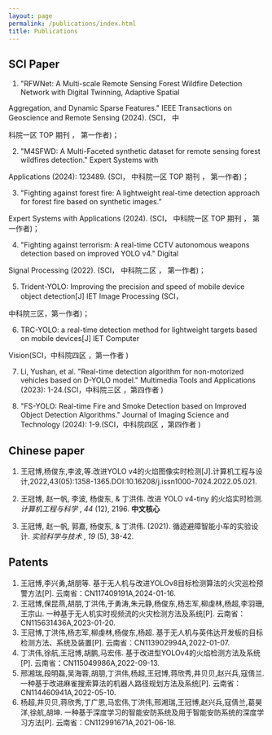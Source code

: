 ```yaml
---
layout: page
permalink: /publications/index.html
title: Publications
---
```

## SCI Paper

1. "RFWNet: A Multi-scale Remote Sensing Forest Wildfire Detection Network with Digital Twinning, Adaptive Spatial

Aggregation, and Dynamic Sparse Features." IEEE Transactions on Geoscience and Remote Sensing (2024). (SCI， 中

科院一区 TOP 期刊 ， 第一作者)；

2. "M4SFWD: A Multi-Faceted synthetic dataset for remote sensing forest wildfires detection." Expert Systems with

Applications (2024): 123489. (SCI， 中科院一区 TOP 期刊 ， 第一作者)；

3. "Fighting against forest fire: A lightweight real-time detection approach for forest fire based on synthetic images.”

Expert Systems with Applications (2024). (SCI， 中科院一区 TOP 期刊 ， 第一作者)；

4. "Fighting against terrorism: A real-time CCTV autonomous weapons detection based on improved YOLO v4." Digital

Signal Processing (2022). (SCI， 中科院二区 ， 第一作者)；

5. Trident-YOLO: Improving the precision and speed of mobile device object detection[J] IET Image Processing (SCI，

中科院三区，第一作者)；

6. TRC-YOLO: a real-time detection method for lightweight targets based on mobile devices[J] IET Computer

Vision(SCI，中科院四区 ，第一作者 )

7. Li, Yushan, et al. "Real-time detection algorithm for non-motorized vehicles based on D-YOLO model." Multimedia Tools and Applications (2023): 1-24.(SCI，中科院三区 ，第四作者 )

8. "FS-YOLO: Real-time Fire and Smoke Detection based on Improved Object Detection Algorithms." Journal of Imaging Science and Technology (2024): 1-9.(SCI，中科院四区 ，第四作者 )


## Chinese paper

1. 王冠博,杨俊东,李波,等.改进YOLO v4的火焰图像实时检测[J].计算机工程与设计,2022,43(05):1358-1365.DOI:10.16208/j.issn1000-7024.2022.05.021.

2. 王冠博, 赵一帆, 李波, 杨俊东, & 丁洪伟. 改进 YOLO v4-tiny 的火焰实时检测.  *计算机工程与科学* ,  *44* (12), 2196.  **中文核心**

1. 王冠博, 赵一帆, 郭嘉, 杨俊东, & 丁洪伟. (2021). 循迹避障智能小车的实验设计.  *实验科学与技术* ,  *19* (5), 38-42.

## Patents

1. 王冠博,李兴勇,胡朋等. 基于无人机与改进YOLOv8目标检测算法的火灾巡检预警方法[P]. 云南省：CN117409191A,2024-01-16.
2. 王冠博,保昆燕,胡朋,丁洪伟,于勇涛,朱元静,杨俊东,杨志军,柳虔林,杨超,李羽珊,王宗山. 一种基于无人机实时视频流的火灾检测方法及系统[P]. 云南省：CN115631436A,2023-01-20.
3. 王冠博,丁洪伟,杨志军,柳虔林,杨俊东,杨超. 基于无人机与英伟达开发板的目标检测方法、系统及装置[P]. 云南省：CN113902994A,2022-01-07.
4. 丁洪伟,徐航,王冠博,胡鹏,马宏伟. 基于改进型YOLOv4的火焰检测方法及系统[P]. 云南省：CN115049986A,2022-09-13.
5. 邢湘瑞,段明磊,吴海蓉,胡朋,丁洪伟,杨超,王冠博,蒋欣秀,井贝贝,赵兴兵,寇倩兰. 一种基于改进麻雀搜索算法的机器人路径规划方法及系统[P]. 云南省：CN114460941A,2022-05-10.
6. 杨超,井贝贝,蒋欣秀,丁广恩,马宏伟,丁洪伟,邢湘瑞,王冠博,赵兴兵,寇倩兰,葛昊洋,徐航,胡坤. 一种基于深度学习的智能安防系统及用于智能安防系统的深度学习方法[P]. 云南省：CN112991671A,2021-06-18.
